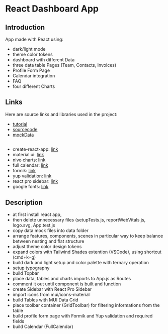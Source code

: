 # React Dashboard App

## Introduction

App made with React using:

- dark/light mode
- theme color tokens
- dashboard with different Data
- three data table Pages (Team, Contacts, Invoices)
- Profile Form Page
- Calendar integration
- FAQ
- four different Charts

## Links

Here are source links and libraries used in the project:

- [tutorial](https://www.youtube.com/watch?v=wYpCWwD1oz0)
- [sourcecode](https://github.com/ed-roh/react-admin-dashboard)
- [mockData](https://github.com/ed-roh/react-admin-dashboard/tree/master/src/data)

##

- create-react-app: [link](https://create-react-app.dev/)
- material ui: [link](https://mui.com/material-ui/getting-started/installation/)
- nivo charts: [link](https://nivo.rocks/components)
- full calendar: [link](https://fullcalendar.io/docs)
- formik: [link](https://formik.org/docs/overview#installation)
- yup validation: [link](https://github.com/jquense/yup)
- react pro sidebar: [link](https://github.com/azouaoui-med/react-pro-sidebar)
- google fonts: [link](https://fonts.google.com/)

## Description

- at first install react app,
- then delete unnecessary files (setupTests.js, reportWebVitals.js, logo.svg, App.test.js
- copy data mock files into data folder
- arrange features, components, scenes in particular way to keep balance between nesting and flat structure
- adjust theme color design tokens
- expand colors with Tailwind Shades extention (VSCode), using shortcut (cmd+k+g)
- build dark and light setup and color palette with ternary operation
- setup typography
- build Topbar
- place data, tables and charts imports to App.js as Routes
- comment it out until component is built and function
- create Sidebar with React Pro Sidebar
- import icons from mui/icons-material
- build Tables with MUI Data Grid
- place toolbar container (GridToolbar) for filtering informations from the table
- build profile form page with Formik and Yup validation and required fields
- build Calendar (FullCalendar)
